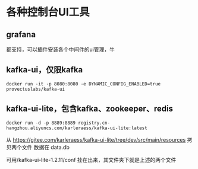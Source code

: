 # 各种控制台UI工具

## grafana
都支持，可以插件安装各个中间件的ui管理，牛

## kafka-ui，仅限kafka
```shell
docker run -it -p 8080:8080 -e DYNAMIC_CONFIG_ENABLED=true provectuslabs/kafka-ui 
```

## kafka-ui-lite，包含kafka、zookeeper、redis
```shell
docker run -d -p 8889:8889 registry.cn-hangzhou.aliyuncs.com/karleraess/kafka-ui-lite:latest
```
从 https://gitee.com/karleraess/kafka-ui-lite/tree/dev/src/main/resources  拷贝两个文件
数据在 data.db

可用/kafka-ui-lite-1.2.11/conf  挂在出来，其文件夹下就是上述的两个文件
